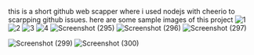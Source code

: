 this is a short github web scapper
 where i used nodejs with cheerio
   to scarpping github issues.
here are some sample images of this project
![1](https://user-images.githubusercontent.com/85377449/149921717-34b90502-d748-47c1-bf8f-0306911e8f93.png)
![2](https://user-images.githubusercontent.com/85377449/149921730-af6fd489-a3e4-427b-8d20-bec05f987fd2.png)
![3](https://user-images.githubusercontent.com/85377449/149921737-c2deb6c4-727b-485d-9417-a0cd434b49db.png)
![4](https://user-images.githubusercontent.com/85377449/149921748-3e4441c4-7178-4142-ad99-5cbe42585daa.png)
![Screenshot (295)](https://user-images.githubusercontent.com/85377449/149921758-2161d00e-4d2a-4d28-ad94-5b5db0a70c55.png)
![Screenshot (296)](https://user-images.githubusercontent.com/85377449/149921766-0836af90-148a-4e7b-8843-c34af56a2644.png)
![Screenshot (297)](https://user-images.githubusercontent.com/85377449/149922126-3aacdfed-844e-48bd-bd54-a1c98f4ec6bf.png)

![Screenshot (299)](https://user-images.githubusercontent.com/85377449/149921771-b8d7a131-1b14-438f-9320-f79066e6deda.png)
![Screenshot (300)](https://user-images.githubusercontent.com/85377449/149921776-b324f537-a419-4536-bdd7-9fdc70a9cb35.png)
